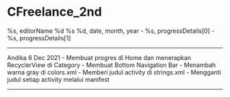 # CFreelance_2nd
%s, editorName
%d %s %d, date, month, year
    - %s, progressDetails[0]
    - %s, progressDetails[1]

-------------------------------------------------------------------------------

Andika
6 Dec 2021
    - Membuat progres di Home dan menerapkan RecyclerView di Category
    - Membuat Bottom Navigation Bar
    - Menambah warna gray di colors.xml
    - Memberi judul activity di strings.xml
    - Mengganti judul setiap activity melalui manifest

-------------------------------------------------------------------------------
